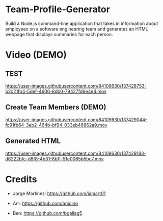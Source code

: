 # Team-Profile-Generator

Build a Node.js command-line application that takes in information about employees on a software engineering team and generates an HTML webpage that displays summaries for each person.


# Video (DEMO)

## TEST

https://user-images.githubusercontent.com/84109630/137428753-b2c21fb4-5def-4606-8db0-79427fd6e4e4.mov

## Create Team Members (DEMO)

https://user-images.githubusercontent.com/84109630/137429044-fc91fb64-3eb2-464b-bf94-033eb46862a9.mov


## Generated HTML

https://user-images.githubusercontent.com/84109630/137429183-d6222bfc-d8f8-4b31-8b1f-51e0065b5bc7.mov


# Credits

* Jorge Martinez: https://github.com/jamart01

* Ani: https://github.com/anidino

* Ben: https://github.com/bgallag5

